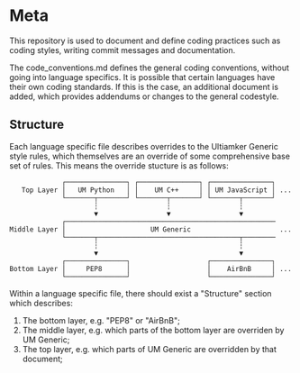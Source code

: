 # Meta
This repository is used to document and define coding practices such as coding styles, writing commit messages and documentation.

The code_conventions.md defines the general coding conventions, without going into language specifics. It is possible that certain languages have their own coding standards. If this is the case, an additional document is added, which provides addendums or changes to the general codestyle.


## Structure

Each language specific file describes overrides to the Ultiamker Generic style rules, which themselves are an override of some comprehensive base set of rules. This means the override stucture is as follows:

```
             ┌───────────────┐ ┌───────────────┐ ┌───────────────┐
   Top Layer │   UM Python   │ │    UM C++     │ │ UM JavaScript │ ...
             └───────┬───────┘ └───────┬───────┘ └───────┬───────┘
                     ┆                 ┆                 ┆
                     ▼                 ▼                 ▼
             ┌────────────────────────────────────────────────────
Middle Layer │                     UM Generic                      ...
             └───────┬───────────────────────────────────┬────────
                     ┆                                   ┆
                     ▼                                   ▼
             ┌───────────────┐                   ┌───────────────┐
Bottom Layer │     PEP8      │                   │    AirBnB     │ ...
             └───────────────┘                   └───────────────┘
```

Within a language specific file, there should exist a "Structure" section which describes:

1. The bottom layer, e.g. "PEP8" or "AirBnB";
2. The middle layer, e.g. which parts of the bottom layer are overriden by UM Generic;
3. The top layer, e.g. which parts of UM Generic are overridden by that document;
